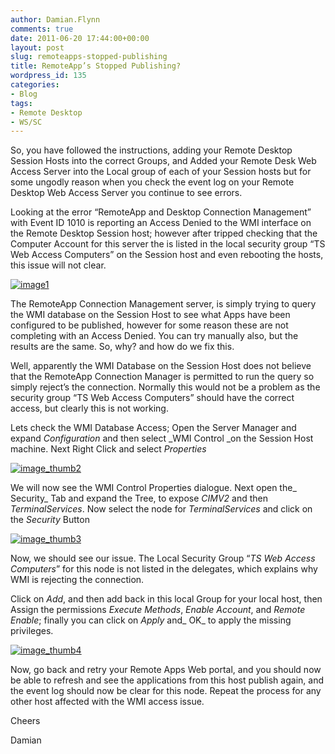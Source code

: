 ```yaml
---
author: Damian.Flynn
comments: true
date: 2011-06-20 17:44:00+00:00
layout: post
slug: remoteapps-stopped-publishing
title: RemoteApp’s Stopped Publishing?
wordpress_id: 135
categories:
- Blog
tags:
- Remote Desktop
- WS/SC
---
```


So, you have followed the instructions, adding your Remote Desktop Session Hosts into the correct Groups, and Added your Remote Desk Web Access Server into the Local group of each of your Session hosts but for some ungodly reason when you check the event log on your Remote Desktop Web Access Server you continue to see errors.

Looking at the error “RemoteApp and Desktop Connection Management” with Event ID 1010 is reporting an Access Denied to the WMI interface on the Remote Desktop Session host; however after tripped checking that the Computer Account for this server the is listed in the local security group “TS Web Access Computers” on the Session host and even rebooting the hosts, this issue will not clear.

[![image1](http://172.21.10.63:84/wp-content/uploads/2014/02/image1_thumb.png)](http://172.21.10.63:84/wp-content/uploads/2014/02/image1.png)

The RemoteApp Connection Management server, is simply trying to query the WMI database on the Session Host to see what Apps have been configured to be published, however for some reason these are not completing with an Access Denied. You can try manually also, but the results are the same. So, why? and how do we fix this.

Well, apparently the WMI Database on the Session Host does not believe that the RemoteApp Connection Manager is permitted to run the query so simply reject’s the connection. Normally this would not be a problem as the security group “TS Web Access Computers” should have the correct access, but clearly this is not working.

Lets check the WMI Database Access; Open the Server Manager and expand _Configuration_ and then select _WMI Control _on the Session Host machine. Next Right Click and select _Properties_

[![image_thumb2](http://172.21.10.63:84/wp-content/uploads/2014/02/image_thumb2_thumb.png)](http://172.21.10.63:84/wp-content/uploads/2014/02/image_thumb2.png)

We will now see the WMI Control Properties dialogue. Next open the_ Security_ Tab and expand the Tree, to expose _CIMV2_ and then _TerminalServices_. Now select the node for _TerminalServices_ and click on the _Security_ Button

[![image_thumb3](http://172.21.10.63:84/wp-content/uploads/2014/02/image_thumb3_thumb.png)](http://172.21.10.63:84/wp-content/uploads/2014/02/image_thumb3.png)

Now, we should see our issue. The Local Security Group “_TS Web Access Computers_” for this node is not listed in the delegates, which explains why WMI is rejecting the connection.

Click on _Add_, and then add back in this local Group for your local host, then Assign the permissions _Execute Methods_, _Enable Account_, and _Remote Enable_; finally you can click on _Apply_ and_ OK_ to apply the missing privileges.

[![image_thumb4](http://172.21.10.63:84/wp-content/uploads/2014/02/image_thumb4_thumb.png)](http://172.21.10.63:84/wp-content/uploads/2014/02/image_thumb4.png)

Now, go back and retry your Remote Apps Web portal, and you should now be able to refresh and see the applications from this host publish again, and the event log should now be clear for this node. Repeat the process for any other host affected with the WMI access issue.

Cheers

Damian
